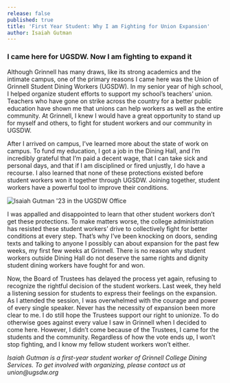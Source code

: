 ```yaml
---
release: false
published: true
title: 'First Year Student: Why I am Fighting for Union Expansion'
author: Isaiah Gutman
---
```

### I came here for UGSDW. Now I am fighting to expand it 

Although Grinnell has many draws, like its strong academics and the intimate campus, one of the primary reasons I came here was the Union of Grinnell Student Dining Workers (UGSDW). In my senior year of high school, I helped organize student efforts to support my school’s teachers’ union. Teachers who have gone on strike across the country for a better public education have shown me that unions can help workers as well as the entire community. At Grinnell, I knew I would have a great opportunity to stand up for myself and others, to fight for student workers and our community in UGSDW. 

After I arrived on campus, I’ve learned more about the state of work on campus. To fund my education, I got a job in the Dining Hall, and I’m incredibly grateful that I’m paid a decent wage, that I can take sick and personal days, and that if I am disciplined or fired unjustly, I do have a recourse. I also learned that none of these protections existed before student workers won it together through UGSDW. Joining together, student workers have a powerful tool to improve their conditions. 

![Isaiah Gutman '23 in the UGSDW Office]({{site.baseurl}}/assets/news/Image%20from%20iOS%20(10).jpg)

I was appalled and disappointed to learn that other student workers don’t get these protections.  To make matters worse, the college administration has resisted these student workers’ drive to collectively fight for better conditions at every step. That’s why I’ve been knocking on doors, sending texts and talking to anyone I possibly can about expansion for the past few weeks, my first few weeks at Grinnell. There is no reason why student workers outside Dining Hall do not deserve the same rights and dignity student dining workers have fought for and won. 

Now, the Board of Trustees has delayed the process yet again, refusing to recognize the rightful decision of the student workers. Last week, they held a listening session for students to express their feelings on the expansion. As I attended the session, I was overwhelmed with the courage and power of every single speaker. Never has the necessity of expansion been more clear to me. I do still hope the Trustees support our right to unionize. To do otherwise goes against every value I saw in Grinnell when I decided to come here. However, I didn’t come because of the Trustees, I came for the students and the community. Regardless of how the vote ends up, I won’t stop fighting, and I know my fellow student workers won’t either.

_Isaiah Gutman is a first-year student worker of Grinnell College Dining Services. To get involved with organizing, please contact us at union@ugsdw.org_
